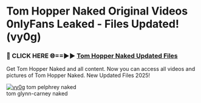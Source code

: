 # Tom Hopper Naked Original Videos 0nlyFans Leaked - Files Updated! (vy0g)

<h3>🔴 CLICK HERE 🌐==►► <a href="https://tinyurl.com/yckcrads" rel="nofollow">Tom Hopper Naked Updated Files</a></h3>

Get Tom Hopper Naked and all content. Now you can access all videos and pictures of Tom Hopper Naked. New Updated Files 2025!

[![vy0g](https://i.imgur.com/hpKpOFt.gif)](https://tinyurl.com/yckcrads)
tom pelphrey naked<br>
tom glynn-carney naked